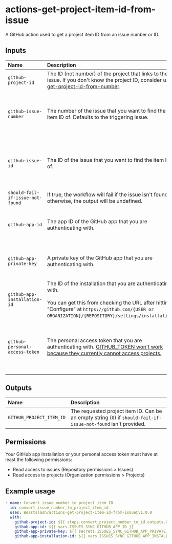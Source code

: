 # actions-get-project-item-id-from-issue
A GitHub action used to get a project item ID from an issue number or ID.

## Inputs
| Name | Description | Required? |
| :- | :- | :- |
| `github-project-id` | The ID (not number) of the project that links to the issue. If you don't know the project ID, consider using [get-project-id-from-number](https://github.com/Beastslash/actions-get-project-id-from-number). | Yes |
| `github-issue-number` | The number of the issue that you want to find the item ID of. Defaults to the triggering issue. | Only if the workflow isn't caused due to an issue and if `github-issue-id` is not provided. |
| `github-issue-id` | The ID of the issue that you want to find the item ID of. | Only if the workflow isn't caused due to an issue and if `github-issue-number` is not provided. |
| `should-fail-if-issue-not-found` | If true, the workflow will fail if the issue isn't found; otherwise, the output will be undefined. | No |
| `github-app-id` | The app ID of the GitHub app that you are authenticating with. | Only if `github-personal-access-token` is not provided |
| `github-app-private-key` | A private key of the GitHub app that you are authenticating with. | Only if `github-personal-access-token` is not provided |
| `github-app-installation-id` | The ID of the installation that you are authenticating with.<br /><br />You can get this from checking the URL after hitting "Configure" at `https://github.com/{USER or ORGANIZATION}/{REPOSITORY}/settings/installations`. | Only if `github-personal-access-token` is not provided |
| `github-personal-access-token` | The personal access token that you are authenticating with. [GITHUB_TOKEN won't work because they currently cannot access projects.](https://docs.github.com/en/issues/planning-and-tracking-with-projects/automating-your-project/automating-projects-using-actions#github-actions-workflows) | Only if `github-app-id`, `github-app-private-key`, and `github-app-installation-id` are not provided |

## Outputs
| Name | Description |
| :- | :- |
| `GITHUB_PROJECT_ITEM_ID` | The requested project item ID. Can be an empty string (`0`) if `should-fail-if-issue-not-found` isn't provided. |

## Permissions
Your GitHub app installation or your personal access token must have at least the following permissions:
* Read access to issues (Repository permissions > Issues)
* Read access to projects (Organization permissions > Projects)

## Example usage
```yml
- name: Convert issue number to project item ID
  id: convert_issue_number_to_project_item_id
  uses: Beastslash/actions-get-project-item-id-from-issue@v1.0.0
  with:
    github-project-id: ${{ steps.convert_project_number_to_id.outputs.GITHUB_PROJECT_ID }}
    github-app-id: ${{ vars.ISSUES_SYNC_GITHUB_APP_ID }}
    github-app-private-key: ${{ secrets.ISSUES_SYNC_GITHUB_APP_PRIVATE_KEY }}
    github-app-installation-id: ${{ vars.ISSUES_SYNC_GITHUB_APP_INSTALLATION_ID }}
```